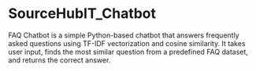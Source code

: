 # SourceHubIT_Chatbot
FAQ Chatbot is a simple Python-based chatbot that answers frequently asked questions using TF-IDF vectorization and cosine similarity. It takes user input, finds the most similar question from a predefined FAQ dataset, and returns the correct answer.
